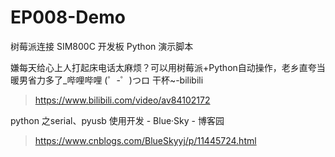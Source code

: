 # EP008-Demo
树莓派连接 SIM800C 开发板 Python 演示脚本

嫌每天给心上人打起床电话太麻烦？可以用树莓派+Python自动操作，老乡直夸当暖男省力多了_哔哩哔哩 (゜-゜)つロ 干杯~-bilibili 
> https://www.bilibili.com/video/av84102172

python 之serial、pyusb 使用开发 - Blue·Sky - 博客园 
> https://www.cnblogs.com/BlueSkyyj/p/11445724.html
